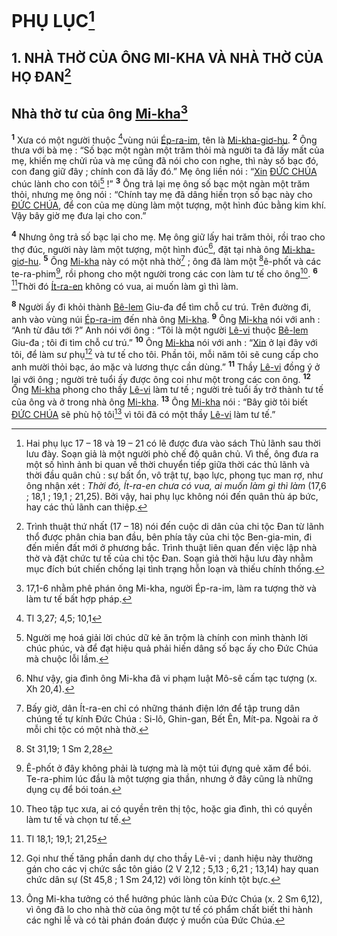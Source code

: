 # PHỤ LỤC[^1-3f2ce8af-57bf-4183-aaee-9ba93ced7702]

## 1. NHÀ THỜ CỦA ÔNG MI-KHA VÀ NHÀ THỜ CỦA HỌ ĐAN[^2-3f2ce8af-57bf-4183-aaee-9ba93ced7702]

## Nhà thờ tư của ông [Mi-kha]()[^3-3f2ce8af-57bf-4183-aaee-9ba93ced7702]
<sup><b>1</b></sup> Xưa có một người thuộc [^1@-3f2ce8af-57bf-4183-aaee-9ba93ced7702]vùng núi [Ép-ra-im](), tên là [Mi-kha-giơ-hu](). <sup><b>2</b></sup> Ông thưa với bà mẹ : “Số bạc một ngàn một trăm thỏi mà người ta đã lấy mất của mẹ, khiến mẹ chửi rủa và mẹ cũng đã nói cho con nghe, thì này số bạc đó, con đang giữ đây ; chính con đã lấy đó.” Mẹ ông liền nói : “[Xin]() [ĐỨC CHÚA]() chúc lành cho con tôi[^4-3f2ce8af-57bf-4183-aaee-9ba93ced7702] !” <sup><b>3</b></sup> Ông trả lại mẹ ông số bạc một ngàn một trăm thỏi, nhưng mẹ ông nói : “Chính tay mẹ đã dâng hiến trọn số bạc này cho [ĐỨC CHÚA](), để con của mẹ dùng làm một tượng, một hình đúc bằng kim khí. Vậy bây giờ mẹ đưa lại cho con.”

<sup><b>4</b></sup> Nhưng ông trả số bạc lại cho mẹ. Mẹ ông giữ lấy hai trăm thỏi, rồi trao cho thợ đúc, người này làm một tượng, một hình đúc[^5-3f2ce8af-57bf-4183-aaee-9ba93ced7702], đặt tại nhà ông [Mi-kha-giơ-hu](). <sup><b>5</b></sup> Ông [Mi-kha]() này có một nhà thờ[^6-3f2ce8af-57bf-4183-aaee-9ba93ced7702] ; ông đã làm một [^2@-3f2ce8af-57bf-4183-aaee-9ba93ced7702]ê-phốt và các te-ra-phim[^7-3f2ce8af-57bf-4183-aaee-9ba93ced7702], rồi phong cho một người trong các con làm tư tế cho ông[^8-3f2ce8af-57bf-4183-aaee-9ba93ced7702]. <sup><b>6</b></sup> [^3@-3f2ce8af-57bf-4183-aaee-9ba93ced7702]Thời đó [Ít-ra-en]() không có vua, ai muốn làm gì thì làm.

<sup><b>8</b></sup> Người ấy đi khỏi thành [Bê-lem]() Giu-đa để tìm chỗ cư trú. Trên đường đi, anh vào vùng núi [Ép-ra-im]() đến nhà ông [Mi-kha](). <sup><b>9</b></sup> Ông [Mi-kha]() nói với anh : “Anh từ đâu tới ?” Anh nói với ông : “Tôi là một người [Lê-vi]() thuộc [Bê-lem]() Giu-đa ; tôi đi tìm chỗ cư trú.” <sup><b>10</b></sup> Ông [Mi-kha]() nói với anh : “[Xin]() ở lại đây với tôi, để làm sư phụ[^11-3f2ce8af-57bf-4183-aaee-9ba93ced7702] và tư tế cho tôi. Phần tôi, mỗi năm tôi sẽ cung cấp cho anh mười thỏi bạc, áo mặc và lương thực cần dùng.” <sup><b>11</b></sup> Thầy [Lê-vi]() đồng ý ở lại với ông ; người trẻ tuổi ấy được ông coi như một trong các con ông. <sup><b>12</b></sup> Ông [Mi-kha]() phong cho thầy [Lê-vi]() làm tư tế ; người trẻ tuổi ấy trở thành tư tế của ông và ở trong nhà ông [Mi-kha](). <sup><b>13</b></sup> Ông [Mi-kha]() nói : “Bây giờ tôi biết [ĐỨC CHÚA]() sẽ phù hộ tôi[^12-3f2ce8af-57bf-4183-aaee-9ba93ced7702] vì tôi đã có một thầy [Lê-vi]() làm tư tế.”

[^1-3f2ce8af-57bf-4183-aaee-9ba93ced7702]: Hai phụ lục 17 – 18 và 19 – 21 có lẽ được đưa vào sách Thủ lãnh sau thời lưu đày. Soạn giả là một người phò chế độ quân chủ. Vì thế, ông đưa ra một số hình ảnh bi quan về thời chuyển tiếp giữa thời các thủ lãnh và thời đầu quân chủ : sự bất ổn, vô trật tự, bạo lực, phong tục man rợ, như ông nhận xét : *Thời đó, Ít-ra-en chưa có vua, ai muốn làm gì thì làm* (17,6 ; 18,1 ; 19,1 ; 21,25). Bởi vậy, hai phụ lục không nói đến quân thù áp bức, hay các thủ lãnh can thiệp.
[^2-3f2ce8af-57bf-4183-aaee-9ba93ced7702]: Trình thuật thứ nhất (17 – 18) nói đến cuộc di dân của chi tộc Đan từ lãnh thổ được phân chia ban đầu, bên phía tây của chi tộc Ben-gia-min, đi đến miền đất mới ở phương bắc. Trình thuật liên quan đến việc lập nhà thờ và đặt chức tư tế của chi tộc Đan. Soạn giả thời hậu lưu đày nhằm mục đích bút chiến chống lại tình trạng hỗn loạn và thiếu chính thống.
[^3-3f2ce8af-57bf-4183-aaee-9ba93ced7702]: 17,1-6 nhằm phê phán ông Mi-kha, người Ép-ra-im, làm ra tượng thờ và làm tư tế bất hợp pháp.
[^4-3f2ce8af-57bf-4183-aaee-9ba93ced7702]: Người mẹ hoá giải lời chúc dữ kẻ ăn trộm là chính con mình thành lời chúc phúc, và để đạt hiệu quả phải hiến dâng số bạc ấy cho Đức Chúa mà chuộc lỗi lầm.
[^5-3f2ce8af-57bf-4183-aaee-9ba93ced7702]: Như vậy, gia đình ông Mi-kha đã vi phạm luật Mô-sê cấm tạc tượng (x. Xh 20,4).
[^6-3f2ce8af-57bf-4183-aaee-9ba93ced7702]: Bấy giờ, dân Ít-ra-en chỉ có những thánh điện lớn để tập trung dân chúng tế tự kính Đức Chúa : Si-lô, Ghin-gan, Bết Ên, Mít-pa. Ngoài ra ở mỗi chi tộc có một nhà thờ.
[^7-3f2ce8af-57bf-4183-aaee-9ba93ced7702]: Ê-phốt ở đây không phải là tượng mà là một túi đựng quẻ xăm để bói. Te-ra-phim lúc đầu là một tượng gia thần, nhưng ở đây cũng là những dụng cụ để bói toán.
[^8-3f2ce8af-57bf-4183-aaee-9ba93ced7702]: Theo tập tục xưa, ai có quyền trên thị tộc, hoặc gia đình, thì có quyền làm tư tế và chọn tư tế.
[^11-3f2ce8af-57bf-4183-aaee-9ba93ced7702]: Gọi như thế tăng phần danh dự cho thầy Lê-vi ; danh hiệu này thường gán cho các vị chức sắc tôn giáo (2 V 2,12 ; 5,13 ; 6,21 ; 13,14) hay quan chức dân sự (St 45,8 ; 1 Sm 24,12) với lòng tôn kính tột bực.
[^12-3f2ce8af-57bf-4183-aaee-9ba93ced7702]: Ông Mi-kha tưởng có thể hưởng phúc lành của Đức Chúa (x. 2 Sm 6,12), vì ông đã lo cho nhà thờ của ông một tư tế có phẩm chất biết thi hành các nghi lễ và có tài phán đoán được ý muốn của Đức Chúa.
[^1@-3f2ce8af-57bf-4183-aaee-9ba93ced7702]: Tl 3,27; 4,5; 10,1
[^2@-3f2ce8af-57bf-4183-aaee-9ba93ced7702]: St 31,19; 1 Sm 2,28
[^3@-3f2ce8af-57bf-4183-aaee-9ba93ced7702]: Tl 18,1; 19,1; 21,25